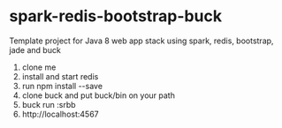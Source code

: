 spark-redis-bootstrap-buck
==========================

Template project for Java 8 web app stack using spark, redis, bootstrap, jade and buck

1. clone me
2. install and start redis
3. run npm install --save
4. clone buck and put buck/bin on your path
5. buck run :srbb
6. http://localhost:4567
